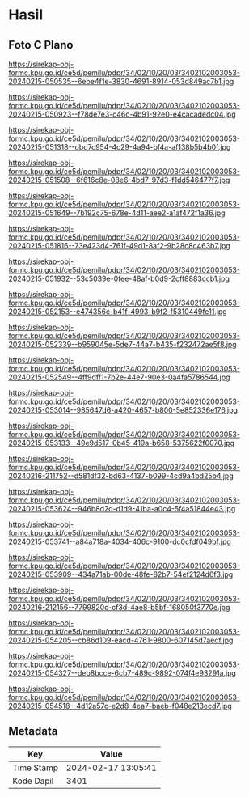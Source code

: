 # Hasil

## Foto C Plano

https://sirekap-obj-formc.kpu.go.id/ce5d/pemilu/pdpr/34/02/10/20/03/3402102003053-20240215-050535--6ebe4f1e-3830-4691-8914-053d849ac7b1.jpg

https://sirekap-obj-formc.kpu.go.id/ce5d/pemilu/pdpr/34/02/10/20/03/3402102003053-20240215-050923--f78de7e3-c46c-4b91-92e0-e4cacadedc04.jpg

https://sirekap-obj-formc.kpu.go.id/ce5d/pemilu/pdpr/34/02/10/20/03/3402102003053-20240215-051318--dbd7c954-4c29-4a94-bf4a-af138b5b4b0f.jpg

https://sirekap-obj-formc.kpu.go.id/ce5d/pemilu/pdpr/34/02/10/20/03/3402102003053-20240215-051508--6f616c8e-08e6-4bd7-97d3-f1dd546477f7.jpg

https://sirekap-obj-formc.kpu.go.id/ce5d/pemilu/pdpr/34/02/10/20/03/3402102003053-20240215-051649--7b192c75-678e-4d11-aee2-a1af472f1a36.jpg

https://sirekap-obj-formc.kpu.go.id/ce5d/pemilu/pdpr/34/02/10/20/03/3402102003053-20240215-051816--73e423d4-761f-49d1-8af2-9b28c8c463b7.jpg

https://sirekap-obj-formc.kpu.go.id/ce5d/pemilu/pdpr/34/02/10/20/03/3402102003053-20240215-051932--53c5039e-0fee-48af-b0d9-2cff8883ccb1.jpg

https://sirekap-obj-formc.kpu.go.id/ce5d/pemilu/pdpr/34/02/10/20/03/3402102003053-20240215-052153--e474356c-b41f-4993-b9f2-f5310449fe11.jpg

https://sirekap-obj-formc.kpu.go.id/ce5d/pemilu/pdpr/34/02/10/20/03/3402102003053-20240215-052339--b959045e-5de7-44a7-b435-f232472ae5f8.jpg

https://sirekap-obj-formc.kpu.go.id/ce5d/pemilu/pdpr/34/02/10/20/03/3402102003053-20240215-052549--4ff9dff1-7b2e-44e7-90e3-0a4fa5786544.jpg

https://sirekap-obj-formc.kpu.go.id/ce5d/pemilu/pdpr/34/02/10/20/03/3402102003053-20240215-053014--985647d6-a420-4657-b800-5e852336e176.jpg

https://sirekap-obj-formc.kpu.go.id/ce5d/pemilu/pdpr/34/02/10/20/03/3402102003053-20240215-053133--49e9d517-0b45-419a-b658-5375622f0070.jpg

https://sirekap-obj-formc.kpu.go.id/ce5d/pemilu/pdpr/34/02/10/20/03/3402102003053-20240216-211752--d581df32-bd63-4137-b099-4cd9a4bd25b4.jpg

https://sirekap-obj-formc.kpu.go.id/ce5d/pemilu/pdpr/34/02/10/20/03/3402102003053-20240215-053624--946b8d2d-d1d9-41ba-a0c4-5f4a51844e43.jpg

https://sirekap-obj-formc.kpu.go.id/ce5d/pemilu/pdpr/34/02/10/20/03/3402102003053-20240215-053741--a84a718a-4034-406c-9100-dc0cfdf049bf.jpg

https://sirekap-obj-formc.kpu.go.id/ce5d/pemilu/pdpr/34/02/10/20/03/3402102003053-20240215-053909--434a71ab-00de-48fe-82b7-54ef2124d6f3.jpg

https://sirekap-obj-formc.kpu.go.id/ce5d/pemilu/pdpr/34/02/10/20/03/3402102003053-20240216-212156--7799820c-cf3d-4ae8-b5bf-168050f3770e.jpg

https://sirekap-obj-formc.kpu.go.id/ce5d/pemilu/pdpr/34/02/10/20/03/3402102003053-20240215-054205--cb86d109-eacd-4761-9800-607145d7aecf.jpg

https://sirekap-obj-formc.kpu.go.id/ce5d/pemilu/pdpr/34/02/10/20/03/3402102003053-20240215-054327--deb8bcce-6cb7-489c-9892-074f4e93291a.jpg

https://sirekap-obj-formc.kpu.go.id/ce5d/pemilu/pdpr/34/02/10/20/03/3402102003053-20240215-054518--4d12a57c-e2d8-4ea7-baeb-f048e213ecd7.jpg


## Metadata

| Key        | Value               |
| ---------- | ------------------- |
| Time Stamp | 2024-02-17 13:05:41 |
| Kode Dapil | 3401                |



